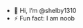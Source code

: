 - 👋 Hi, I’m @shelby1310
- ⚡ Fun fact: I am noob

<!---
shelby1310/shelby1310 is a ✨ special ✨ repository because its `README.md` (this file) appears on your GitHub profile.
You can click the Preview link to take a look at your changes.
--->
